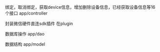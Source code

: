 绑定，取消绑定，获取device信息，增加删除设备信息，已经获取设备信息等16个接口 app/controller

封装微信硬件直连sdk插件  在plugin

数据库操作 app/dao

数据结构 app/model